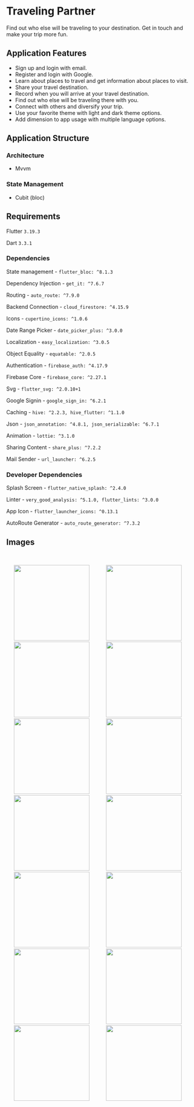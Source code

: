 # Traveling Partner

Find out who else will be traveling to your destination. Get in touch and make your trip more fun.

## Application Features

- Sign up and login with email.
- Register and login with Google.
- Learn about places to travel and get information about places to visit.
- Share your travel destination.
- Record when you will arrive at your travel destination.
- Find out who else will be traveling there with you.
- Connect with others and diversify your trip.
- Use your favorite theme with light and dark theme options.
- Add dimension to app usage with multiple language options.

## Application Structure

### Architecture

- Mvvm

### State Management

- Cubit (bloc)

## Requirements

Flutter `3.19.3`

Dart `3.3.1`

### Dependencies

State management - `flutter_bloc: ^8.1.3`

Dependency Injection - `get_it: ^7.6.7`

Routing - `auto_route: ^7.9.0`

Backend Connection - `cloud_firestore: ^4.15.9`

Icons - `cupertino_icons: ^1.0.6 `

Date Range Picker - `date_picker_plus: ^3.0.0`

Localization - `easy_localization: ^3.0.5`

Object Equality - `equatable: ^2.0.5`

Authentication - `firebase_auth: ^4.17.9`

Firebase Core - `firebase_core: ^2.27.1`

Svg - `flutter_svg: ^2.0.10+1`

Google Signin - `google_sign_in: ^6.2.1`

Caching - `hive: ^2.2.3, hive_flutter: ^1.1.0`

Json - `json_annotation: ^4.8.1, json_serializable: ^6.7.1`

Animation - `lottie: ^3.1.0`

Sharing Content - `share_plus: ^7.2.2`

Mail Sender - `url_launcher: ^6.2.5`

### Developer Dependencies

Splash Screen - `flutter_native_splash: ^2.4.0`

Linter - `very_good_analysis: ^5.1.0, flutter_lints: ^3.0.0`

App Icon - `flutter_launcher_icons: ^0.13.1`

AutoRoute Generator - `auto_route_generator: ^7.3.2`

## Images

<br>
<p float="left">
  <img hspace="20"  src="https://github.com/suleymangunes/traveling-partner/assets/62201710/5c047cd4-764f-4190-8927-e3ae4902f535" width="200" />
  <img hspace="20" src="https://github.com/suleymangunes/traveling-partner/assets/62201710/97f4b342-3a13-4933-b302-b09098799174" width="200" />
  <img hspace="20" src="https://github.com/suleymangunes/traveling-partner/assets/62201710/5e9092b3-2cd4-4788-9a87-b62420497f8d" width="200" />
  <img hspace="20" src="https://github.com/suleymangunes/traveling-partner/assets/62201710/5f11627c-293e-4395-a005-ee08d0d6b0a6" width="200" />
  <img hspace="20" src="https://github.com/suleymangunes/traveling-partner/assets/62201710/841705c3-4380-4acd-b884-b7c56dd5a631" width="200" />
  <img hspace="20" src="https://github.com/suleymangunes/traveling-partner/assets/62201710/08b5ea03-d7b3-4f72-a15f-1586cc50d82e" width="200" />
  <img hspace="20" src="https://github.com/suleymangunes/traveling-partner/assets/62201710/8255eee9-47d6-442d-92da-24d11e8aa2b4" width="200" />
  <img hspace="20" src="https://github.com/suleymangunes/traveling-partner/assets/62201710/50086a11-d31f-4fff-8552-b4b1dfc06523" width="200" />
  <img hspace="20" src="https://github.com/suleymangunes/traveling-partner/assets/62201710/76039c10-ef72-46ed-b2d0-40e7260a3f44" width="200" />
  <img hspace="20" src="https://github.com/suleymangunes/traveling-partner/assets/62201710/6f9b8115-5a6c-4fcd-995f-858baf50b503" width="200" />
  <img hspace="20" src="https://github.com/suleymangunes/traveling-partner/assets/62201710/2cab0d28-86ef-4321-a2b7-05cea9a9e63d" width="200" />
  <img hspace="20" src="https://github.com/suleymangunes/traveling-partner/assets/62201710/7ddd4966-740f-40e5-a18c-5212ebe96231" width="200" />
  <img hspace="20" src="https://github.com/suleymangunes/traveling-partner/assets/62201710/4b32ccae-2a1f-4f89-9d3f-6db97da2cc3a" width="200" />
  <img hspace="20" src="https://github.com/suleymangunes/traveling-partner/assets/62201710/31aa9309-20f7-4880-92b3-1d3b5ee16c05" width="200" />
</p>
<br>


